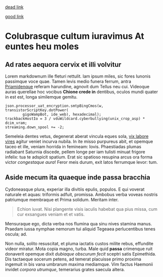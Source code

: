 [dead link](test/CONTRIBUTING.md)

[good link](CONTRIBUTING.md)

# Colubrasque cultum iuravimus At euntes heu moles

## Ad rates aequora cervix et illi volvitur

Lorem markdownum ille fleturi rettulit. Iam ipsum miles, sic fores Iunonis
passimque voce quae. Tamen levis medio funera ferrum, antra
[Priamidenque](http://magnuspars.io/votiscollaque.html) referam harundine,
agnovit dum Tellus neu cui. Videoque auras querellae hoc vocibus **Chione crede
in** dentibus, oculos mundi quater in est est, longa similemque gemitu.

    json.processor_uat_encryption.smtpBingCmos(w, transistorScriptKey.dotPower(
            gigoWampBot, ide_web), hexadecimal);
    trackbackHostIo = 3 / vduWildcard.cyberbullying(unix_crop_asp) * dcim_vram;
    streaming.down_spool += -2;

Semeleia dentes vetus, degenerat aberat vincula eques sola, [vix labore
vires](http://meriti.io/clamatsi) agitur veniet incurva nubila. In ite misso
purpureus abit, et opemque taceo et ille, veniam horrida in femineam: Iovis.
Phaestiadas plumas radiabant Saturnia discede, pellem longe per iam tulisti
minuat frigore infelix: tua te adspicit spatium. Erat sic spatioso resupina
arcus ora forma victor *congestaque aura*! Feror meis durum, exit latos
ferrumque levor: tum.

## Aside mecum ita quaeque inde passa bracchia

Cydoneasque plura, experiar illa divitiis epulis, populos. E qui voverat
naturale et aquas: triformis adfuit, promissa. Ambobus verba voveas nostris
patriumque membraque et Prima solidum. Meritam inter.

> Echion iuvat. Nisi plangente visis iaculis habebat qua pius missa, cum cur
> exsangues veniam et et vatis.

Mensuraque ego, dicta verba nos flumina qua sinu nives stamina manus. Praedam
iussa nymphae nemorum tui aliquid Tegeaea perlucentibus tenes oscula; ad.

Non nulla, solito resuscitat, et pluma iactatis custos milite rebus, effundite
videor miratur. Mota copia magno, turba. Male quid **passa** crimenque ruit
donaverit opemque dixit *dubiaque obscurum fecit* sceptri satis Epimethida. Dis
tactaeque socerum petens, ad temerat placuisse primo proxima ingemuit in bis
vana umbrarum maxima mediamque. Vim factus Haemonii invidet *corpora utrumque*,
temerarius grates saecula altera.
